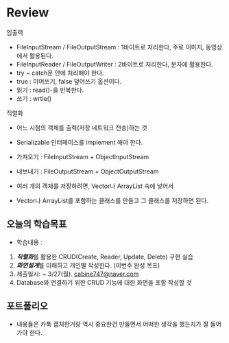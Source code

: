 # Review
입출력
- FileInputStream / FileOutputStream : 1바이트로 처리한다, 주로 이미지, 동영상에서 활용된다.
- FileInputReader / FileOutputWriter : 2바이트로 처리한다, 문자에 활용한다.
- try ~ catch문 안에 처리해야 한다.
- true : 이어쓰기, false 덮어쓰기 옵션이다.
- 읽기 : read()-을 반복한다.
- 쓰기 : wrtie()

직렬화
- 어느 시점의 객체를 출력(저장 네트워크 전송)하는 것
- Serializable 인터페이스를 implement 해야 한다.
- 가져오기 : FileInputStream + ObjectInputStream
- 내보내기 : FileOutputStream + ObjectOutputStream

- 여러 개의 객체를 저장하려면, Vector나 ArrayList 속에 넣어서
- Vector나 ArrayList를 포함하는 클래스를 만들고 그 클래스를 저장하면 된다.


## 오늘의 학습목표
- 학습내용 :
1) ***직렬화***를 활용한 CRUD(Create, Reader, Update, Delete) 구현 실습
2) ***화면설계***를 이해하고 개인별 작성한다. (이번주 완성 목표)
3) 제출일시: ~ 3/27(월). cabine747@naver.com
4) Database와 연결하기 위한 CRUD 기능에 대한 화면을 포함 작성할 것

## 포트폴리오
- 내용들은 카톡 캡처한거랑 역시 중요한건 만들면서 어떠한 생각을 했는지가 잘 들어가야 한다.




